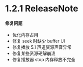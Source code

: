   # 1.2.1 ReleaseNote

#### 修复问题

- 优化内存占用
- 修复 seek 时缺少 buffer UI
- 修复播放 5.1 声道资源声音异常
- 修复某些资源硬解崩溃
- 修复播放器 stop 内存释放不完全
